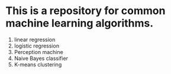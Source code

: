 # This is a repository for common machine learning algorithms.
1. linear regression
2. logistic regression
3. Perception machine
4. Naive Bayes classifier
5. K-means clustering
